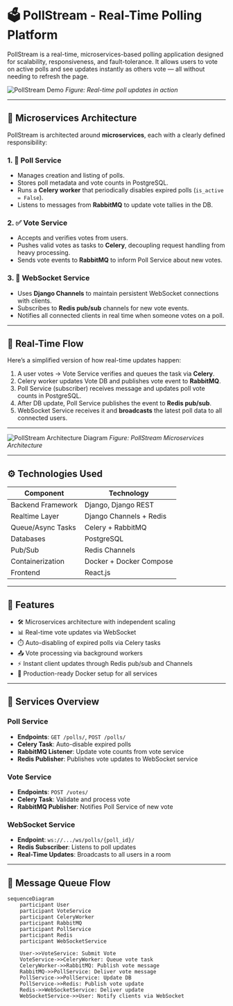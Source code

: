 # 🗳️ PollStream - Real-Time Polling Platform

PollStream is a real-time, microservices-based polling application designed for scalability, responsiveness, and fault-tolerance. It allows users to vote on active polls and see updates instantly as others vote — all without needing to refresh the page.

![PollStream Demo](./assets/pollstream-output.png)
*Figure: Real-time poll updates in action*

---

## 🧩 Microservices Architecture

PollStream is architected around **microservices**, each with a clearly defined responsibility:

### 1. 🧠 Poll Service
- Manages creation and listing of polls.
- Stores poll metadata and vote counts in PostgreSQL.
- Runs a **Celery worker** that periodically disables expired polls (`is_active = False`).
- Listens to messages from **RabbitMQ** to update vote tallies in the DB.

### 2. ✅ Vote Service
- Accepts and verifies votes from users.
- Pushes valid votes as tasks to **Celery**, decoupling request handling from heavy processing.
- Sends vote events to **RabbitMQ** to inform Poll Service about new votes.

### 3. 🔌 WebSocket Service
- Uses **Django Channels** to maintain persistent WebSocket connections with clients.
- Subscribes to **Redis pub/sub** channels for new vote events.
- Notifies all connected clients in real time when someone votes on a poll.

---

## 📡 Real-Time Flow

Here’s a simplified version of how real-time updates happen:

1. A user votes → Vote Service verifies and queues the task via **Celery**.
2. Celery worker updates Vote DB and publishes vote event to **RabbitMQ**.
3. Poll Service (subscriber) receives message and updates poll vote counts in PostgreSQL.
4. After DB update, Poll Service publishes the event to **Redis pub/sub**.
5. WebSocket Service receives it and **broadcasts** the latest poll data to all connected users.

---

![PollStream Architecture Diagram](./assets/pollstream-arch.png)
*Figure: PollStream Microservices Architecture*

---

## ⚙️ Technologies Used

| Component          | Technology                |
|-------------------|---------------------------|
| Backend Framework | Django, Django REST       |
| Realtime Layer    | Django Channels + Redis   |
| Queue/Async Tasks | Celery + RabbitMQ         |
| Databases         | PostgreSQL                |
| Pub/Sub           | Redis Channels            |
| Containerization  | Docker + Docker Compose   |
| Frontend          | React.js     |

---

## 🚀 Features

- 🛠️ Microservices architecture with independent scaling
- 📊 Real-time vote updates via WebSocket
- ⏱️ Auto-disabling of expired polls via Celery tasks
- 📤 Vote processing via background workers
- ⚡ Instant client updates through Redis pub/sub and Channels
- 🧪 Production-ready Docker setup for all services

---

## 🧪 Services Overview

### Poll Service
- **Endpoints**: `GET /polls/`, `POST /polls/`
- **Celery Task**: Auto-disable expired polls
- **RabbitMQ Listener**: Update vote counts from vote service
- **Redis Publisher**: Publishes vote updates to WebSocket service

### Vote Service
- **Endpoints**: `POST /votes/`
- **Celery Task**: Validate and process vote
- **RabbitMQ Publisher**: Notifies Poll Service of new vote

### WebSocket Service
- **Endpoint**: `ws://.../ws/polls/{poll_id}/`
- **Redis Subscriber**: Listens to poll updates
- **Real-Time Updates**: Broadcasts to all users in a room

---

## 🧵 Message Queue Flow

```mermaid
sequenceDiagram
    participant User
    participant VoteService
    participant CeleryWorker
    participant RabbitMQ
    participant PollService
    participant Redis
    participant WebSocketService

    User->>VoteService: Submit Vote
    VoteService->>CeleryWorker: Queue vote task
    CeleryWorker->>RabbitMQ: Publish vote message
    RabbitMQ->>PollService: Deliver vote message
    PollService->>PollService: Update DB
    PollService->>Redis: Publish vote update
    Redis->>WebSocketService: Deliver update
    WebSocketService->>User: Notify clients via WebSocket

